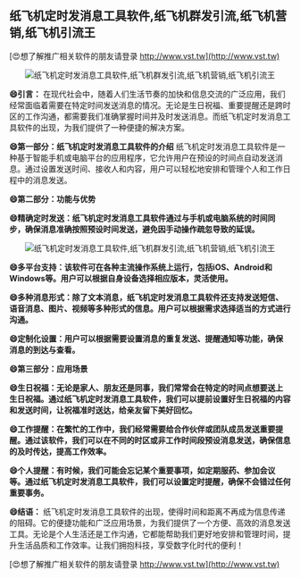 ## **纸飞机定时发消息工具软件,纸飞机群发引流,纸飞机营销,纸飞机引流王**

[😍想了解推广相关软件的朋友请登录 http://www.vst.tw](http://www.vst.tw)

 <center><img src="https://vst.tw/MP4/tuiguang/png/8.png" alt="纸飞机定时发消息工具软件,纸飞机群发引流,纸飞机营销,纸飞机引流王"></center>

**😄引言：**
在现代社会中，随着人们生活节奏的加快和信息交流的广泛应用，我们经常面临着需要在特定时间发送消息的情况。无论是生日祝福、重要提醒还是跨时区的工作沟通，都需要我们准确掌握时间并及时发送消息。而纸飞机定时发消息工具软件的出现，为我们提供了一种便捷的解决方案。

**😄第一部分：纸飞机定时发消息工具软件的介绍**
纸飞机定时发消息工具软件是一种基于智能手机或电脑平台的应用程序，它允许用户在预设的时间点自动发送消息。通过设置发送时间、接收人和内容，用户可以轻松地安排和管理个人和工作日程中的消息发送。

**😄第二部分：功能与优势**

**😄精确定时发送：纸飞机定时发消息工具软件通过与手机或电脑系统的时间同步，确保消息准确按照预设时间发送，避免因手动操作疏忽导致的延误。**

 <center><img src="https://vst.tw/MP4/tuiguang/png/8.png" alt="纸飞机定时发消息工具软件,纸飞机群发引流,纸飞机营销,纸飞机引流王"></center>

**😄多平台支持：该软件可在各种主流操作系统上运行，包括iOS、Android和Windows等。用户可以根据自身设备选择相应版本，灵活使用。**

**😄多种消息形式：除了文本消息，纸飞机定时发消息工具软件还支持发送短信、语音消息、图片、视频等多种形式的信息。用户可以根据需求选择适当的方式进行沟通。**

**😄定制化设置：用户可以根据需要设置消息的重复发送、提醒通知等功能，确保消息的到达与查看。**

**😄第三部分：应用场景**

**😄生日祝福：无论是家人、朋友还是同事，我们常常会在特定的时间点想要送上生日祝福。通过纸飞机定时发消息工具软件，我们可以提前设置好生日祝福的内容和发送时间，让祝福准时送达，给亲友留下美好回忆。**

**😄工作提醒：在繁忙的工作中，我们经常需要给合作伙伴或团队成员发送重要提醒。通过该软件，我们可以在不同的时区或非工作时间段预设消息发送，确保信息的及时传达，提高工作效率。**

**😄个人提醒：有时候，我们可能会忘记某个重要事项，如定期服药、参加会议等。通过纸飞机定时发消息工具软件，我们可以设置定时提醒，确保不会错过任何重要事务。**

**😄结语：**
纸飞机定时发消息工具软件的出现，使得时间和距离不再成为信息传递的阻碍。它的便捷功能和广泛应用场景，为我们提供了一个方便、高效的消息发送工具。无论是个人生活还是工作沟通，它都能帮助我们更好地安排和管理时间，提升生活品质和工作效率。让我们拥抱科技，享受数字化时代的便利！

[😍想了解推广相关软件的朋友请登录 http://www.vst.tw](http://www.vst.tw)



